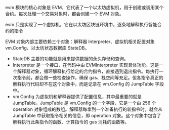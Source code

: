 evm 模块的核心对象是 EVM，它代表了一个以太坊虚拟机，用于创建或调用某个合约。每次处理一个交易对象时，都会创建一个 EVM 对象。

evm 只是实现了一个虚拟机，它在以太坊区块链环境中，逐条地解释执行智能合约的指令

EVM 对象内部主要依赖三个对象：解释器 Interpreter、虚拟机相关配置对象 vm.Config、以太坊状态数据库 StateDB。

* StateDB 主要的功能就是用来提供数据的永久存储和查询。
* Interpreter 是一个接口，在代码中由 EVMInterpreter 实现具体功能。这是一个解释器对象，循环解释执行给定的合约指令，直接遇到退出指令。每执行一次指令前，都会做一些检查操作，确保 gas、栈空间等充足。但各指令真正的解释执行代码却不在这个对象中，而是记录在 vm.Config 的 JumpTable 字段中。
* vm.Config 为虚拟机和解释器提供了配置信息，其中最重要的就是 JumpTable。JumpTable 是 vm.Config 的一个字段，它是一个由 256 个 operation 对象组成的数组。解释器每拿到一个准备执行的新指令时，就会从 JumpTable 中获取指令相关的信息，即 operation 对象。这个对象中包含了解释执行此条指令的函数、计算指令的 gas 消耗的函数等。





